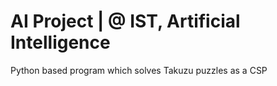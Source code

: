 # AI Project | @ IST, Artificial Intelligence
Python based program which solves Takuzu puzzles as a CSP

